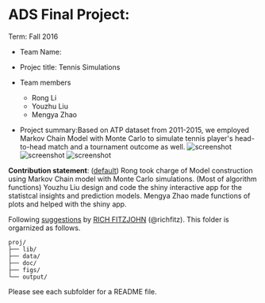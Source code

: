 # ADS Final Project: 

Term: Fall 2016

+ Team Name:
+ Projec title: Tennis Simulations
+ Team members
	+ Rong Li	
	+ Youzhu Liu
	+ Mengya Zhao

+ Project summary:Based on ATP dataset from 2011-2015, we employed Markov Chain Model with Monte Carlo to simulate tennis player's head-to-head match and a tournament outcome as well. 
![screenshot](https://github.com/TZstatsADS/Fall2016-proj5-proj5-grp11/blob/master/figs/snapshot1.png)
![screenshot](https://github.com/TZstatsADS/Fall2016-proj5-proj5-grp11/blob/master/figs/snapshot2.png)
![screenshot](https://github.com/TZstatsADS/Fall2016-proj5-proj5-grp11/blob/master/figs/snapshot3.png)
	
**Contribution statement**: ([default](doc/a_note_on_contributions.md)) Rong took charge of Model construction using Markov Chain model with Monte Carlo simulations. (Most of algorithm functions) Youzhu Liu design and code the shiny interactive app for the statistcal insights and prediction models. Mengya Zhao made functions of plots and helped with the shiny app.

Following [suggestions](http://nicercode.github.io/blog/2013-04-05-projects/) by [RICH FITZJOHN](http://nicercode.github.io/about/#Team) (@richfitz). This folder is orgarnized as follows.


```
proj/
├── lib/
├── data/
├── doc/
├── figs/
└── output/
```

Please see each subfolder for a README file.
